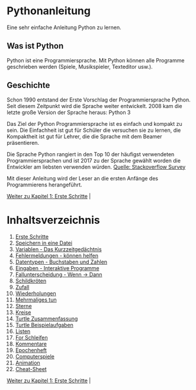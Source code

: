 # Pythonanleitung
Eine sehr einfache Anleitung Python zu lernen.

## Was ist Python
Python ist eine Programmiersprache. Mit Python können alle Programme geschrieben
werden (Spiele, Musikspieler, Texteditor usw.).

## Geschichte

Schon 1990 entstand der Erste Vorschlag der Programmiersprache Python.
Seit diesem Zeitpunkt wird die Sprache weiter entwickelt.
2008 kam die letzte große Version der Sprache heraus: Python 3

Das Ziel der Python Programmiersprache ist es einfach und kompakt zu sein.
Die Einfachheit ist gut für Schüler die versuchen sie zu lernen,
die Kompaktheit ist gut für Lehrer, die die Sprache mit dem Beamer
präsentieren.

Die Sprache Python rangiert in den Top 10 der häufigst verwendeten
Programmiersprachen und ist 2017 zu der Sprache gewählt worden die Entwickler am
liebsten verwenden würden.
[Quelle: Stackoverflow Survey](https://insights.stackoverflow.com/survey/2017)


Mit dieser Anleitung wird der Leser an die ersten Anfänge des Programmierens herangeführt.

[Weiter zu Kapitel 1: Erste Schritte]() | 

# Inhaltsverzeichnis

 1. [Erste Schritte](ErsteSchritte.md)
 1. [Speichern in eine Datei](Speichern.md)
 1. [Variablen - Das Kurzzeitgedächtnis](Variablen.md)
 1. [Fehlermeldungen - können helfen](Fehler.md)
 1. [Datentypen - Buchstaben und Zahlen](Datentypen.md)
 1. [Eingaben - Interaktive Programme](Eingaben.md)
 1. [Fallunterscheidung - Wenn -> Dann](BedingtesAusfuehren.md)
 1. [Schildkröten](Turtle.md)
 1. [Zufall](Zufall.md)
 1. [Wiederholungen](Wiederholungen.md)
 1. [Mehrmaliges tun](Turtle-Wiederholungen.md)
 1. [Sterne](Sterne.md)
 1. [Kreise](Kreise.md)
 1. [Turtle Zusammenfassung](Turtlebefehle.md)
 1. [Turtle Beispielaufgaben](Turtlebeispielaufgaben.md)
 1. [Listen](Listen.md)
 1. [For Schleifen](Forschleifen.md)
 1. [Kommentare](Kommentare.md)
 1. [Epochenheft](AufgabenEpochenheft.md)
 1. [Computerspiele](Computerspiel.md)
 1. [Animation](Animation.md)
 1. [Cheat-Sheet](Cheat-Sheet.md)

[Weiter zu Kapitel 1: Erste Schritte]() | 
